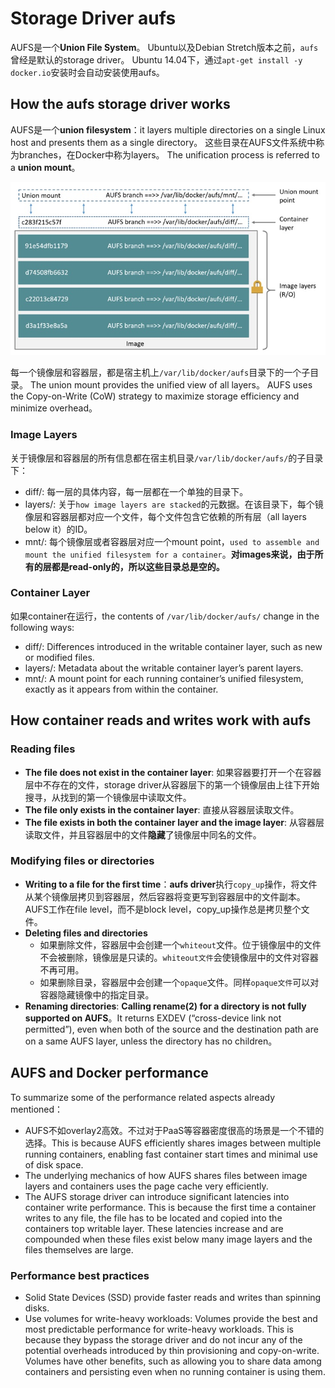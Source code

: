# Storage Driver aufs
AUFS是一个**Union File System**。
Ubuntu以及Debian Stretch版本之前，`aufs`曾经是默认的storage driver。
Ubuntu 14.04下，通过`apt-get install -y docker.io`安装时会自动安装使用aufs。

## How the aufs storage driver works
AUFS是一个**union filesystem**：it layers multiple directories on a single Linux host and presents them as a single directory。
这些目录在AUFS文件系统中称为branches，在Docker中称为layers。
The unification process is referred to a **union mount**。

![](pics/aufs_layers.jpg)

每一个镜像层和容器层，都是宿主机上`/var/lib/docker/aufs`目录下的一个子目录。
The union mount provides the unified view of all layers。
AUFS uses the Copy-on-Write (CoW) strategy to maximize storage efficiency and minimize overhead。

### Image Layers
关于镜像层和容器层的所有信息都在宿主机目录`/var/lib/docker/aufs/`的子目录下：
* diff/: 每一层的具体内容，每一层都在一个单独的目录下。
* layers/: 关于`how image layers are stacked`的元数据。在该目录下，每个镜像层和容器层都对应一个文件，每个文件包含它依赖的所有层（all layers below it）的ID。
* mnt/: 每个镜像层或者容器层对应一个mount point，`used to assemble and mount the unified filesystem for a container`。**对images来说，由于所有的层都是read-only的，所以这些目录总是空的。**

### Container Layer
如果container在运行，the contents of `/var/lib/docker/aufs/` change in the following ways:
* diff/: Differences introduced in the writable container layer, such as new or modified files.
* layers/: Metadata about the writable container layer’s parent layers.
* mnt/: A mount point for each running container’s unified filesystem, exactly as it appears from within the container.

## How container reads and writes work with aufs
### Reading files
* **The file does not exist in the container layer**: 如果容器要打开一个在容器层中不存在的文件，storage driver从容器层下的第一个镜像层由上往下开始搜寻，从找到的第一个镜像层中读取文件。
* **The file only exists in the container layer**: 直接从容器层读取文件。
* **The file exists in both the container layer and the image layer**: 从容器层读取文件，并且容器层中的文件**隐藏**了镜像层中同名的文件。

### Modifying files or directories
* **Writing to a file for the first time**：**aufs driver**执行`copy_up`操作，将文件从某个镜像层拷贝到容器层，然后容器将变更写到容器层中的文件副本。 AUFS工作在file level，而不是block level，copy_up操作总是拷贝整个文件。
* **Deleting files and directories**
    * 如果删除文件，容器层中会创建一个`whiteout`文件。位于镜像层中的文件不会被删除，镜像层是只读的。`whiteout文件`会使镜像层中的文件对容器不再可用。
    * 如果删除目录，容器层中会创建一个`opaque`文件。同样`opaque文件`可以对容器隐藏镜像中的指定目录。
* **Renaming directories**: **Calling rename(2) for a directory is not fully supported on AUFS**。It returns EXDEV (“cross-device link not permitted”), even when both of the source and the destination path are on a same AUFS layer, unless the directory has no children。

## AUFS and Docker performance
To summarize some of the performance related aspects already mentioned：
* AUFS不如overlay2高效。不过对于PaaS等容器密度很高的场景是一个不错的选择。This is because AUFS efficiently shares images between multiple running containers, enabling fast container start times and minimal use of disk space.
* The underlying mechanics of how AUFS shares files between image layers and containers uses the page cache very efficiently.
* The AUFS storage driver can introduce significant latencies into container write performance. This is because the first time a container writes to any file, the file has to be located and copied into the containers top writable layer. These latencies increase and are compounded when these files exist below many image layers and the files themselves are large.

### Performance best practices
* Solid State Devices (SSD) provide faster reads and writes than spinning disks.
* Use volumes for write-heavy workloads: Volumes provide the best and most predictable performance for write-heavy workloads. This is because they bypass the storage driver and do not incur any of the potential overheads introduced by thin provisioning and copy-on-write. Volumes have other benefits, such as allowing you to share data among containers and persisting even when no running container is using them.
